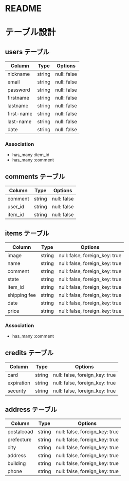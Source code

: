 # README

# テーブル設計

## users テーブル

| Column     | Type   | Options     |
| ---------- | ------ | ----------- |
| nickname   | string | null: false |
| email      | string | null: false |
| password   | string | null: false |
| firstname  | string | null: false |
| lastname   | string | null: false |
| first-name | string | null: false |
| last-name  | string | null: false |
| date       | string | null: false |


### Association

- has_many :item_id
- has_many :comment

## comments テーブル

| Column  | Type   | Options     |
| ------- | ------ | ----------- |
| comment | string | null: false |
| user_id | string | null: false |
| item_id | string | null: false |


## items テーブル

| Column       | Type   | Options                        |
| ------------ | ------ | ------------------------------ |
| image        | string | null: false, foreign_key: true |
| name         | string | null: false, foreign_key: true |
| comment      | string | null: false, foreign_key: true |
| state        | string | null: false, foreign_key: true |
| item_id      | string | null: false, foreign_key: true |
| shipping fee | string | null: false, foreign_key: true |
| date         | string | null: false, foreign_key: true |
| price        | string | null: false, foreign_key: true |

### Association

- has_many :comment

## credits テーブル

| Column     | Type   | Options                        |
| ---------- | ------ | ------------------------------ |
| card       | string | null: false, foreign_key: true |
| expiration | string | null: false, foreign_key: true |
| security   | string | null: false, foreign_key: true |


## address テーブル

| Column     | Type   | Options                        |
| ---------- | ------ | ------------------------------ |
| postalcoad | string | null: false, foreign_key: true |
| prefecture | string | null: false, foreign_key: true |
| city       | string | null: false, foreign_key: true |
| address    | string | null: false, foreign_key: true |
| building   | string | null: false, foreign_key: true |
| phone      | string | null: false, foreign_key: true |